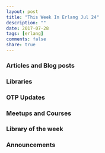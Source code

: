 ```yaml
---
layout: post
title: "This Week In Erlang Jul 24"
description: ""
date: 2017-07-28
tags: [erlang]
comments: false
share: true
---
```


### Articles and Blog posts

### Libraries

### OTP Updates

### Meetups and Courses

### Library of the week

### Announcements